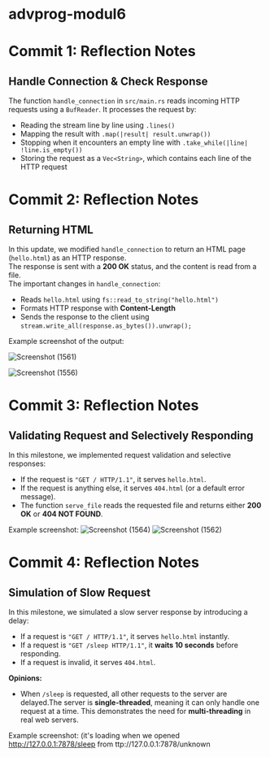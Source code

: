# advprog-modul6
# Commit 1: Reflection Notes

## Handle Connection & Check Response

The function `handle_connection` in `src/main.rs` reads incoming HTTP requests using a `BufReader`. It processes the request by:
- Reading the stream line by line using `.lines()`
- Mapping the result with `.map(|result| result.unwrap())`
- Stopping when it encounters an empty line with `.take_while(|line| !line.is_empty())`
- Storing the request as a `Vec<String>`, which contains each line of the HTTP request


# Commit 2: Reflection Notes

## Returning HTML

In this update, we modified `handle_connection` to return an HTML page (`hello.html`) as an HTTP response.  
The response is sent with a **200 OK** status, and the content is read from a file.  
The important changes in `handle_connection`:
- Reads `hello.html` using `fs::read_to_string("hello.html")`
- Formats HTTP response with **Content-Length**
- Sends the response to the client using `stream.write_all(response.as_bytes()).unwrap();`

Example screenshot of the output:

![Screenshot (1561)](https://github.com/user-attachments/assets/dae53b99-7d03-4322-9378-d5e6322eaffb)

![Screenshot (1556)](https://github.com/user-attachments/assets/0aabc790-a4d4-4b37-a2af-986f9235a0e1)

# Commit 3: Reflection Notes

## Validating Request and Selectively Responding

In this milestone, we implemented request validation and selective responses:
- If the request is `"GET / HTTP/1.1"`, it serves `hello.html`.
- If the request is anything else, it serves `404.html` (or a default error message).
- The function `serve_file` reads the requested file and returns either **200 OK** or **404 NOT FOUND**.

Example screenshot:
![Screenshot (1564)](https://github.com/user-attachments/assets/ccc93bfa-f74f-43c8-95a2-3edc3235431c)
![Screenshot (1562)](https://github.com/user-attachments/assets/521b366a-37a6-424d-ba20-7af3236723c0)


# Commit 4: Reflection Notes

## Simulation of Slow Request

In this milestone, we simulated a slow server response by introducing a delay:
- If a request is `"GET / HTTP/1.1"`, it serves `hello.html` instantly.
- If a request is `"GET /sleep HTTP/1.1"`, it **waits 10 seconds** before responding.
- If a request is invalid, it serves `404.html`.

**Opinions:**
- When `/sleep` is requested, all other requests to the server are delayed.The server is **single-threaded**, meaning it can only handle one request at a time. This demonstrates the need for **multi-threading** in real web servers.

Example screenshot: (it's loading when we opened http://127.0.0.1:7878/sleep from ttp://127.0.0.1:7878/unknown


